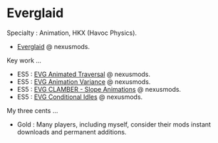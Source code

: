 # Everglaid

Specialty : Animation, HKX (Havoc Physics).

- [Everglaid](https://next.nexusmods.com/profile/Everglaid) @ nexusmods.

Key work ...

- ES5 : [EVG Animated Traversal](https://www.nexusmods.com/skyrimspecialedition/mods/63232) @ nexusmods.
- ES5 : [EVG Animation Variance](https://www.nexusmods.com/skyrimspecialedition/mods/38534) @ nexusmods.
- ES5 : [EVG CLAMBER - Slope Animations](https://www.nexusmods.com/skyrimspecialedition/mods/114753) @ nexusmods.
- ES5 : [EVG Conditional Idles](https://www.nexusmods.com/skyrimspecialedition/mods/34006) @ nexusmods.

My three cents ...

- Gold : Many players, including myself, consider their mods instant downloads and permanent additions.
